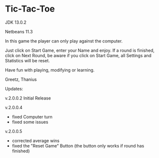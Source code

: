 # Tic-Tac-Toe

JDK 13.0.2

Netbeans 11.3

In this game the player can only play against the computer.

Just click on Start Game, enter your Name and enjoy.
If a round is finished, click on Next Round, be aware if you 
click on Start Game, all Settings and Statistics will be reset.


Have fun with playing, modifying or learning. 

Greetz, 
Thanius


Updates:

v.2.0.0.2
Initial Release

v.2.0.0.4
- fixed Computer turn
- fixed some issues

v.2.0.0.5
- corrected average wins
- fixed the "Reset Game" Button (the button only works if round has finished)
